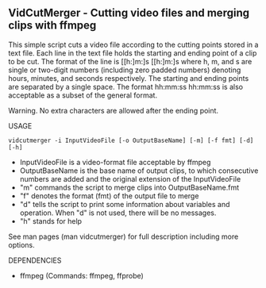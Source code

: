 VidCutMerger - Cutting video files and merging clips  with ffmpeg
-----------------------------------------------------------------

This simple script cuts a video file according to the cutting points stored in a text file.
Each line in the text file holds the starting and ending point of a clip to be cut.
The format of the line is
	[[h:]m:]s [[h:]m:]s
where h, m, and s are single or two-digit numbers (including zero padded numbers) denoting hours, minutes, and seconds respectively. The starting and ending points are separated by a single space. The format
	hh:mm:ss hh:mm:ss
is also acceptable as a subset of the general format.

Warning. No extra characters are allowed after the ending point.


USAGE

	vidcutmerger -i InputVideoFile [-o OutputBaseName] [-m] [-f fmt] [-d] [-h]

- InputVideoFile is a video-format file acceptable by ffmpeg
- OutputBaseName is the base name of output clips, to which consecutive numbers are added and the original extension of the InputVideoFile
- "m" commands the script to merge clips into OutputBaseName.fmt
- "f" denotes the format (fmt) of the output file to merge
- "d" tells the script to print some information about variables and operation. When "d" is not used, there will be no messages.
- "h" stands for help

See man pages (man vidcutmerger) for full description including more options.


DEPENDENCIES

- ffmpeg (Commands:  ffmpeg, ffprobe)
